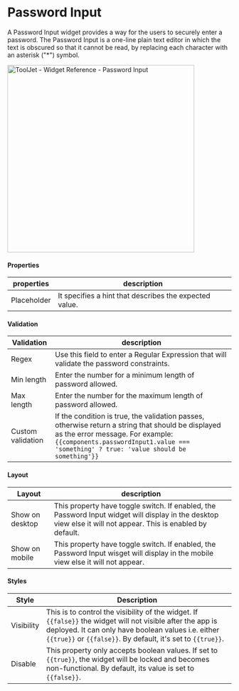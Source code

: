 # Password Input

A Password Input widget provides a way for the users to securely enter a password. The Password Input is a one-line plain text editor in which the text is obscured so that it cannot be read, by replacing each character with an asterisk ("*") symbol.

<img class="screenshot-full" src="/img/widgets/password-input/password-input.gif" alt="ToolJet - Widget Reference - Password Input" height="420"/>

#### Properties

| properties      | description |
| ----------- | ----------- |
| Placeholder |  It specifies a hint that describes the expected value.|

#### Validation

| Validation      | description |
| ----------- | ----------- |
| Regex | Use this field to enter a Regular Expression that will validate the password constraints. |
| Min length | Enter the number for a minimum length of password allowed.|
| Max length | Enter the number for the maximum length of password allowed. |
| Custom validation | If the condition is true, the validation passes, otherwise return a string that should be displayed as the error message. For example: `{{components.passwordInput1.value === 'something' ? true: 'value should be something'}}` |

#### Layout

| Layout      | description |
| ----------- | ----------- |
| Show on desktop | This property have toggle switch. If enabled, the Password Input widget will display in the desktop view else it will not appear. This is enabled by default.|
| Show on mobile | This property have toggle switch. If enabled, the Password Input wisget will display in the mobile view else it will not appear.|

#### Styles

| Style      | Description |
| ----------- | ----------- |
| Visibility | This is to control the visibility of the widget. If `{{false}}` the widget will not visible after the app is deployed. It can only have boolean values i.e. either `{{true}}` or `{{false}}`. By default, it's set to `{{true}}`. |
| Disable |  This property only accepts boolean values. If set to `{{true}}`, the widget will be locked and becomes non-functional. By default, its value is set to `{{false}}`. |